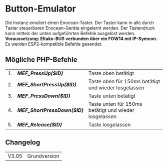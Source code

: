 <!DOCTYPE html>
<html lang="de">
  <head>
    <meta charset="utf-8">
	<meta name="viewport" content="width=device-width">
  </head>

  <body>
	<h1>Button-Emulator</h1>
	Die Instanz emuliert einen Enocean-Taster. Der Taster kann in alle durch Taster steuerbaren Enocean-Geräte eingelernt werden. Der Tastendruck kann mittels der unten aufgeführten Befehle ausgelöst werden. 
	<b>Voraussetzung: Eltako-BUS verbunden über ein FGW14 mit IP-Symcon.</b>
	Es werden ESP2-kompatible Befehle gesendet.
	<h2>Mögliche PHP-Befehle</h3>
	<table>
	  <tr>
		<td>1.</td>
		<td><b><i>MEF_PressUp($ID)</i></b></td>
		<td>Taste oben betätigt</td>
	  </tr>
	  <tr>
		<td>2.</td>
		<td><b><i>MEF_ShortPressUp($ID)</i></b></td>
		<td>Taste oben für 150ms betätigt und wieder losgelassen</td>
	  </tr>
	  <tr>
		<td>3.</td>
		<td><b><i>MEF_PressDown($ID)</i></b></td>
		<td>Taste unten betätigt</td>
	  </tr>
	  <tr>
		<td>4.</td>
		<td><b><i>MEF_ShortPressDown($ID)</i></b></td>
		<td>Taste unten für 150ms betätigt und wieder losgelassen</td>
	  </tr>
	  <tr>
		<td>5.</td>
		<td><b><i>MEF_Release($ID)</i></b></td>
		<td>Taste losgelassen</td>
	  </tr>
	</table>
	<h2>Changelog</h2>
	<table>
	  <tr>
		<td>V3.05</td>
		<td>Grundversion</td>
	  </tr>
	</table>
  </body>
</html>

